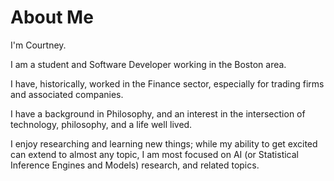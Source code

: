 # About Me

I'm Courtney.

I am a student and Software Developer working in the Boston area.

I have, historically, worked in the Finance sector, especially for trading firms and associated companies.

I have a background in Philosophy, and an interest in the intersection of technology, philosophy, and a life well lived.

I enjoy researching and learning new things; while my ability to get excited can extend to almost any topic, I am most focused on AI (or Statistical Inference Engines and Models) research, and related topics.
